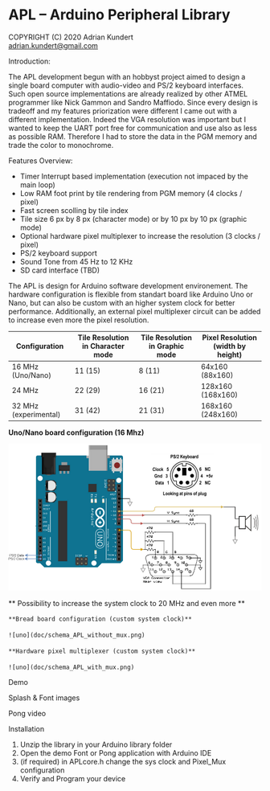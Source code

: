 # APL – Arduino Peripheral Library

COPYRIGHT (C) 2020 Adrian Kundert  
[adrian.kundert@gmail.com](mailto:adrian.kundert@gmail.com)  

Introduction:

The APL development begun with an hobbyst project aimed to design a single board computer with audio-video and PS/2 keyboard interfaces. Such open source implementations are already realized by other ATMEL programmer like Nick Gammon and Sandro Maffiodo. Since every design is tradeoff and my features priorization were different I came out with a different implementation. Indeed the VGA resolution was important but I wanted to keep the UART port free for communication and use also as less as possible RAM. Therefore I had to store the data in the PGM memory and trade the color to monochrome.

Features Overview:

- Timer Interrupt based implementation (execution not impaced by the main loop)
- Low RAM foot print by tile rendering from PGM memory (4 clocks / pixel)
- Fast screen scolling by tile index
- Tile size 6 px by 8 px (character mode) or by 10 px by 10 px (graphic mode)
- Optional hardware pixel multiplexer to increase the resolution (3 clocks / pixel)
- PS/2 keyboard support
- Sound Tone from 45 Hz to 12 KHz
- SD card interface (TBD)

The APL is design for Arduino software development environement. The hardware configuration is flexible from standart board like Arduino Uno or Nano, but can also be custom with an higher system clock for better performance. Additionally, an external pixel multiplexer circuit can be added to increase even more the pixel resolution.

| Configuration | Tile Resolution in Character mode | Tile Resolution in Graphic mode | Pixel Resolution (width by height) |
| --- | --- | --- | --- |
| 16 MHz (Uno/Nano) | 11 (15) | 8 (11) | 64x160 (88x160) |
| 24 MHz | 22 (29) | 16 (21) | 128x160 (168x160) |
| 32 MHz (experimental) | 31 (42) |  21 (31) | 168x160 (248x160) |

**Uno/Nano board configuration (16 Mhz)**

![uno](doc/uno.png)

** Possibility to increase the system clock to 20 MHz and even more **

	**Bread board configuration (custom system clock)**

	![uno](doc/schema_APL_without_mux.png)

	**Hardware pixel multiplexer (custom system clock)**

	![uno](doc/schema_APL_with_mux.png)

Demo

Splash &amp; Font images

Pong video

Installation

1. Unzip the library in your Arduino library folder
2. Open the demo Font or Pong application with Arduino IDE
3. (if required) in APLcore.h change the sys clock and Pixel\_Mux configuration
4. Verify and Program your device
